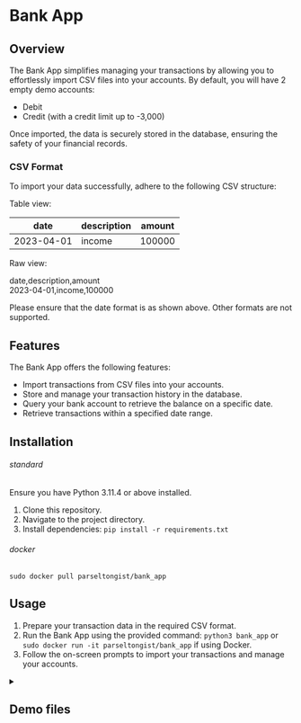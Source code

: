 # Bank App

## Overview

The Bank App simplifies managing your transactions by allowing you to effortlessly import CSV files into your accounts. By default, you will have 2 empty demo accounts:

- Debit
- Credit (with a credit limit up to -3,000)

Once imported, the data is securely stored in the database, ensuring the safety of your financial records.

### CSV Format

To import your data successfully, adhere to the following CSV structure:

Table view:

<table>
  <thead>
    <th>date</th>
    <th>description</th>
    <th>amount</th>
  </thead>
  <tbody>
    <tr>
      <td>
        2023-04-01
      </td>
      <td>
        income
      </td>
      <td>
        100000
      </td>
    </tr>
  </tbody>
</table>

Raw view:

date,description,amount</br>
2023-04-01,income,100000

Please ensure that the date format is as shown above. Other formats are not supported.

## Features

The Bank App offers the following features:

- Import transactions from CSV files into your accounts.
- Store and manage your transaction history in the database.
- Query your bank account to retrieve the balance on a specific date.
- Retrieve transactions within a specified date range.

## Installation

###### standard

Ensure you have Python 3.11.4 or above installed.

1. Clone this repository.
2. Navigate to the project directory.
3. Install dependencies: `pip install -r requirements.txt`

###### docker

`sudo docker pull parseltongist/bank_app`

## Usage

1. Prepare your transaction data in the required CSV format.
2. Run the Bank App using the provided command: `python3 bank_app` or `sudo docker run -it parseltongist/bank_app` if using Docker.
3. Follow the on-screen prompts to import your transactions and manage your accounts.

<details>
  <summary>
    <h2>
      Demo files
    </h2>
  </summary>
  Either version you chose, you can play with the following test file paths for upload:

`bank_app/app/tests/test_data/valid/transactions_1.csv`</br>
`bank_app/app/tests/test_data/valid/transactions_2.csv`</br>
`bank_app/app/tests/test_data/valid/transactions_3.csv`</br>

</details>
